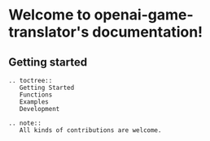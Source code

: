 <!-- .. openai-game-translator documentation master file, created by
   sphinx-quickstart on Mon Apr 10 15:12:33 2023.
   You can adapt this file completely to your liking, but it should at least
   contain the root `toctree` directive. -->

# Welcome to openai-game-translator's documentation!

## Getting started

```eval_rst
.. toctree::
   Getting Started
   Functions
   Examples
   Development
```

```eval_rst
.. note::
   All kinds of contributions are welcome.
```

<!-- .. Indices and tables
.. ==================

.. * :ref:`genindex`
.. * :ref:`modindex`
.. * :ref:`search` -->

